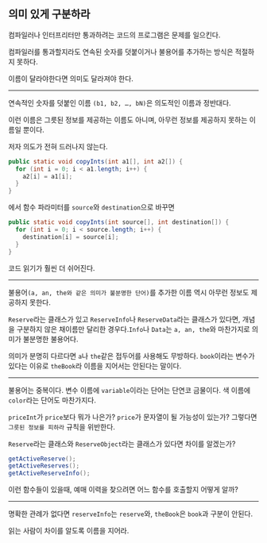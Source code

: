 ## 의미 있게 구분하라

컴파일러나 인터프리터만 통과하려는 코드의 프로그램은 문제를 일으킨다.

컴파일러를 통과할지라도 연속된 숫자를 덧붙이거나 불용어를 추가하는 방식은 적절하지 못하다.

이름이 달라야한다면 의미도 달라져야 한다.

---

연속적인 숫자를 덧붙인 이름 ``(b1, b2, …, bN)``은 의도적인 이름과 정반대다.

이런 이름은 그릇된 정보를 제공하는 이름도 아니며, 아무런 정보를 제공하지 못하는 이름일 뿐이다.

저자 의도가 전혀 드러나지 않는다.

```java
public static void copyInts(int a1[], int a2[]) {
  for (int i = 0; i < a1.length; i++) {
    a2[i] = a1[i];
  }
}
```
에서 함수 파라미터를 `source`와 `destination`으로 바꾸면
```java
public static void copyInts(int source[], int destination[]) {
  for (int i = 0; i < source.length; i++) {
    destination[i] = source[i];
  }
}
```
코드 읽기가 훨씬 더 쉬어진다.

---

불용어`(a, an, the와 같은 의미가 불분명한 단어)`를 추가한 이름 역시 아무런 정보도 제공하지 못한다.

`Reserve`라는 클래스가 있고 `ReserveInfo`나 `ReserveData`라는 클래스가 있다면, 개념을 구분하지 않은 채이름만 달리한 경우다.`Info`나 `Data`는 `a, an, the`와 마찬가지로 의미가 불분명한 불용어다.

의미가 분명히 다르다면 `a`나 `the`같은 접두어를 사용해도 무방하다. `book`이라는 변수가 있다는 이유로 `theBook`라 이름을 지어서는 안된다는 말이다.

---


불용어는 중복이다. 변수 이름에 `variable`이라는 단어는 단연코 금물이다. 색 이름에 `color`라는 단어도 마찬가지다. 

`priceInt`가 `price`보다 뭐가 나은가? `price`가 문자열이 될 가능성이 있는가? 그렇다면 `그릇된 정보를 피하라` 규칙을 위반한다.

`Reserve`라는 클래스와 `ReserveObject`라는 클래스가 있다면 차이를 알겠는가?

```java
getActiveReserve();
getActiveReserves();
getActiveReserveInfo();
```

이런 함수들이 있을때, 예매 이력을 찾으려면 어느 함수를 호출할지 어떻게 알까?

---

명확한 관례가 없다면 `reserveInfo`는 `reserve`와, `theBook`은 `book`과 구분이 안된다.

읽는 사람이 차이를 알도록 이름을 지어라.
